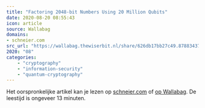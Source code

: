 ```yaml
---
title: "Factoring 2048-bit Numbers Using 20 Million Qubits"
date: 2020-08-20 08:55:43
icon: article
source: Wallabag
domains:
- schneier.com
src_url: "https://wallabag.thewiserbit.nl/share/626db17bb27c49.87883437"
2020: "08"
categories:
    - "cryptography"
    - "information-security"
    - "quantum-cryptography"
---
```

Het oorspronkelijke artikel kan je lezen op [schneier.com](https://www.schneier.com/blog/archives/2019/10/factoring_2048-.html) of [op Wallabag](https://wallabag.thewiserbit.nl/share/626db17bb27c49.87883437). De leestijd is ongeveer 13 minuten.